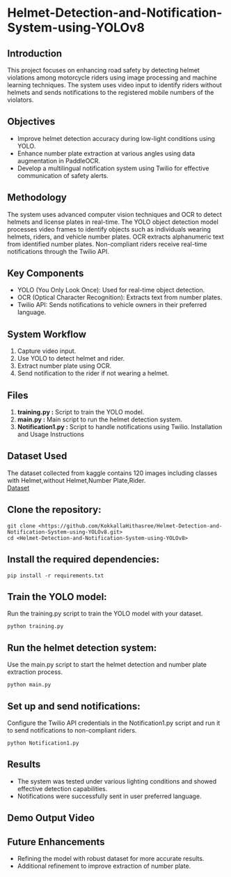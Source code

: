 # Helmet-Detection-and-Notification-System-using-YOLOv8
## Introduction

This project focuses on enhancing road safety by detecting helmet violations among motorcycle riders using image processing and machine learning techniques. The system uses video input to identify riders without helmets and sends notifications to the registered mobile numbers of the violators.
## Objectives

- Improve helmet detection accuracy during low-light conditions using YOLO.
- Enhance number plate extraction at various angles using data augmentation in PaddleOCR.
- Develop a multilingual notification system using Twilio for effective communication of safety alerts.
## Methodology

The system uses advanced computer vision techniques and OCR to detect helmets and license plates in real-time. The YOLO object detection model processes video frames to identify objects such as individuals wearing helmets, riders, and vehicle number plates. OCR extracts alphanumeric text from identified number plates. Non-compliant riders receive real-time notifications through the Twilio API.
## Key Components

- YOLO (You Only Look Once): Used for real-time object detection.
- OCR (Optical Character Recognition): Extracts text from number plates.
- Twilio API: Sends notifications to vehicle owners in their preferred language.
## System Workflow

1. Capture video input.
2. Use YOLO to detect helmet and rider.
3. Extract number plate using OCR.
4. Send notification to the rider if not wearing a helmet.
## Files

1. **training.py :** Script to train the YOLO model.
2. **main.py :** Main script to run the helmet detection system.
3. **Notification1.py :** Script to handle notifications using Twilio.
Installation and Usage Instructions

## Dataset Used
The dataset collected from kaggle contains 120 images including classes with Helmet,without Helmet,Number Plate,Rider.\
[Dataset](https://www.kaggle.com/datasets/aneesarom/rider-with-helmet-without-helmet-number-plate/data)
## Clone the repository:

```git clone <https://github.com/KokkallaHithasree/Helmet-Detection-and-Notification-System-using-YOLOv8.git>```\
```cd <Helmet-Detection-and-Notification-System-using-YOLOv8>```
## Install the required dependencies:

```pip install -r requirements.txt```

## Train the YOLO model:
Run the training.py script to train the YOLO model with your dataset.

```python training.py```
## Run the helmet detection system:
Use the main.py script to start the helmet detection and number plate extraction process.

```python main.py```

## Set up and send notifications:
Configure the Twilio API credentials in the Notification1.py script and run it to send notifications to non-compliant riders.

```python Notification1.py```

## Results

- The system was tested under various lighting conditions and showed effective detection capabilities.
- Notifications were successfully sent in user preferred language.
## Demo Output Video

## Future Enhancements
- Refining the model with robust dataset for more accurate results.
- Additional refinement to improve extraction of number plate.

